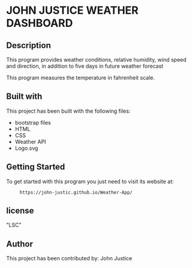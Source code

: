 # JOHN JUSTICE WEATHER DASHBOARD
## Description
This program provides  weather conditions, relative humidity, wind speed and direction, in addition to five days in future weather forecast

This program measures the temperature in fahrenheit scale.

## Built with
This project has been built with the following files:

- bootstrap files
- HTML
- CSS
- Weather API
- Logo.svg

## Getting Started

To get started with this program you just need to visit its website at:

         https://john-justic.github.io/Weather-App/
## license
"LSC"

## Author
This project has been contributed by: John Justice

